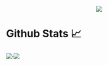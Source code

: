 <p align="center">
  <a href="https://github.com/omazoz"><img src="https://readme-typing-svg.demolab.com?font=Fira+Code&size=40&pause=1000&width=600&height=100&lines=Hello, I'm Bryan 🧙..."></a>

# Github Stats 📈

<a href="https://github.com/bryan-ortiz0?tab=repositories">
  <img align="middle" src="https://github-readme-stats.vercel.app/api/top-langs/?username=bryan-ortiz0&theme=radical"/>
</a>
<a href="https://github.com/bryan-ortiz0?tab=repositories">
 <img align="middle" src="https://github-readme-stats.vercel.app/api?username=bryan-ortiz0&line_height=40&show_icons=true&theme=radical">
</a>

<!-- [![Top Langs](https://github-readme-stats.vercel.app/api/top-langs/?username=bryan-ortiz0)](https://github.com/anuraghazra/github-readme-stats)

**bryan-ortiz0** is a ✨ _special_ ✨ repository because its `README.md` (this file) appears on your GitHub profile.

Here are some ideas to get you started:

- 🔭 I’m currently working on ...
- 🔭 I’m currently working on ...
- 🌱 I’m currently learning ...
- 👯 I’m looking to collaborate on ...
- 🤔 I’m looking for help with ...
- 💬 Ask me about ...
- 📫 How to reach me: ...
- 😄 Pronouns: ...
- ⚡ Fun fact: ...
-->
